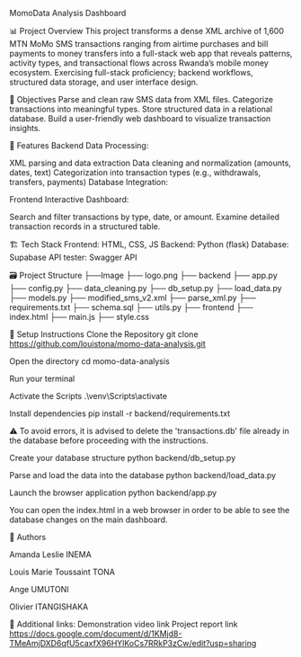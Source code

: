 MomoData Analysis Dashboard

📊 Project Overview
This project transforms a dense XML archive of 1,600 MTN MoMo SMS transactions ranging from airtime purchases and bill payments to money transfers into a full-stack web app that reveals patterns, activity types, and transactional flows across Rwanda’s mobile money ecosystem. Exercising full-stack proficiency; backend workflows, structured data storage, and user interface design.

🎯 Objectives
Parse and clean raw SMS data from XML files.
Categorize transactions into meaningful types.
Store structured data in a relational database.
Build a user-friendly web dashboard to visualize transaction insights.

🧩 Features
Backend Data Processing:

XML parsing and data extraction
Data cleaning and normalization (amounts, dates, text)
Categorization into transaction types (e.g., withdrawals, transfers, payments)
Database Integration:

Frontend Interactive Dashboard:

Search and filter transactions by type, date, or amount.
Examine detailed transaction records in a structured table.

🏗️ Tech Stack
Frontend: HTML, CSS, JS
Backend: Python (flask)
Database: Supabase
API tester: Swagger API

🗃️ Project Structure
├──Image
    ├── logo.png
├── backend
    ├── app.py
    ├── config.py
    ├── data_cleaning.py
    ├── db_setup.py
    ├── load_data.py
    ├── models.py
    ├── modified_sms_v2.xml
    ├── parse_xml.py
    ├── requirements.txt
    ├── schema.sql
    ├── utils.py
├── frontend
    ├── index.html
    ├── main.js
    ├── style.css


🚀 Setup Instructions
Clone the Repository
git clone https://github.com/louistona/momo-data-analysis.git

Open the directory
cd momo-data-analysis

Run your terminal

Activate the Scripts
.\venv\Scripts\activate

Install dependencies
pip install -r backend/requirements.txt

⚠️ To avoid errors, it is advised to delete the 'transactions.db' file already in the database before proceeding with the instructions.


Create your database structure
python backend/db_setup.py

Parse and load the data into the database
python backend/load_data.py

Launch the browser application
python backend/app.py

You can open the index.html in a web browser in order to be able to see the database changes on the main dashboard.

📝 Authors

Amanda Leslie INEMA

Louis Marie Toussaint TONA

Ange UMUTONI

Olivier ITANGISHAKA

📌 Additional links:
Demonstration video link
Project report link
https://docs.google.com/document/d/1KMjd8-TMeAmjDXD6qfU5caxfX96HYlKoCs7RRkP3zCw/edit?usp=sharing
